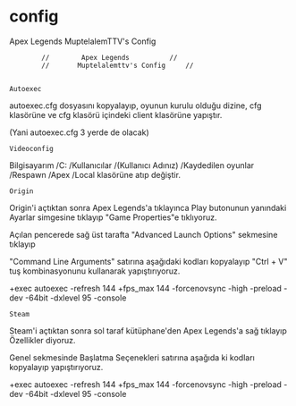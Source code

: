 # config
Apex Legends MuptelalemTTV's Config


			//		  Apex Legends			//
			//	     Muptelalemttv's Config		//


	Autoexec

autoexec.cfg dosyasını kopyalayıp, oyunun kurulu olduğu dizine, cfg klasörüne ve cfg klasörü içindeki client klasörüne yapıştır. 

(Yani autoexec.cfg 3 yerde de olacak)



	Videoconfig

Bilgisayarım /C: /Kullanıcılar /(Kullanıcı Adınız) /Kaydedilen oyunlar /Respawn /Apex /Local klasörüne atıp değiştir.



	Origin

Origin'i açtıktan sonra Apex Legends'a tıklayınca Play butonunun yanındaki Ayarlar simgesine tıklayıp "Game Properties"e tıklıyoruz. 
	
Açılan pencerede sağ üst tarafta "Advanced Launch Options" sekmesine tıklayıp 

"Command Line Arguments" satırına aşağıdaki kodları kopyalayıp "Ctrl + V" tuş kombinasyonunu kullanarak yapıştırıyoruz.

+exec autoexec -refresh 144 +fps_max 144 -forcenovsync -high -preload -dev -64bit -dxlevel 95 -console



	Steam

Steam'i açtıktan sonra sol taraf kütüphane'den Apex Legends'a sağ tıklayıp Özellikler diyoruz. 

Genel sekmesinde Başlatma Seçenekleri satırına aşağıda ki kodları kopyalayıp yapıştırıyoruz.

+exec autoexec -refresh 144 +fps_max 144 -forcenovsync -high -preload -dev -64bit -dxlevel 95 -console
